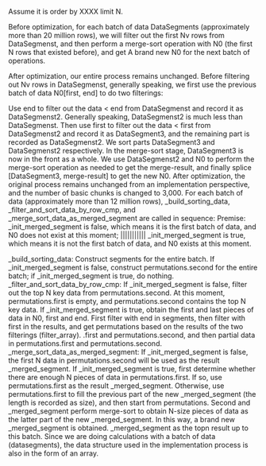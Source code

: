 Assume it is order by XXXX limit N.

Before optimization, for each batch of data DataSegments (approximately more than 20 million rows), we will filter out the first Nv rows from DataSegmenst, and then perform a merge-sort operation with N0 (the first N rows that existed before), and get A brand new N0 for the next batch of operations.

After optimization, our entire process remains unchanged. Before filtering out Nv rows in DataSegmenst, generally speaking, we first use the previous batch of data N0[first, end] to do two filterings:

Use end to filter out the data < end from DataSegmenst and record it as DataSegmenst2. Generally speaking, DataSegmenst2 is much less than DataSegmenst.
Then use first to filter out the data < first from DataSegmenst2 and record it as DataSegment3, and the remaining part is recorded as DataSegmenst2.
We sort parts DataSegment3 and DataSegmenst2 respectively.
In the merge-sort stage, DataSegment3 is now in the front as a whole. We use DataSegmenst2 and N0 to perform the merge-sort operation as needed to get the merge-result, and finally splice [DataSegment3, merge-result] to get the new N0.
After optimization, the original process remains unchanged from an implementation perspective, and the number of basic chunks is changed to 3,000. For each batch of data (approximately more than 12 million rows), _build_sorting_data, _filter_and_sort_data_by_row_cmp, and _merge_sort_data_as_merged_segment are called in sequence:
Premise: _init_merged_segment is false, which means it is the first batch of data, and N0 does not exist at this moment;
||||||||||| _init_merged_segment is true, which means it is not the first batch of data, and N0 exists at this moment.

_build_sorting_data: Construct segments for the entire batch. If _init_merged_segment is false, construct permutations.second for the entire batch; if _init_merged_segment is true, do nothing.
_filter_and_sort_data_by_row_cmp: If _init_merged_segment is false, filter out the top N key data from permutations.second. At this moment, permutations.first is empty, and permutations.second contains the top N key data. If _init_merged_segment is true, obtain the first and last pieces of data in N0, first and end. First filter with end in segments, then filter with first in the results, and get permutations based on the results of the two filterings (filter_array). .first and permutations.second, and then partial data in permutations.first and permutations.second.
_merge_sort_data_as_merged_segment: If _init_merged_segment is false, the first N data in permutations.second will be used as the result _merged_segment. If _init_merged_segment is true, first determine whether there are enough N pieces of data in permutations.first. If so, use permutations.first as the result _merged_segment. Otherwise, use permutations.first to fill the previous part of the new _merged_segment (the length is recorded as size), and then start from permutations. Second and _merged_segment perform merge-sort to obtain N-size pieces of data as the latter part of the new _merged_segment. In this way, a brand new _merged_segment is obtained.
_merged_segment as the topn result up to this batch.
Since we are doing calculations with a batch of data (datasegments), the data structure used in the implementation process is also in the form of an array.
